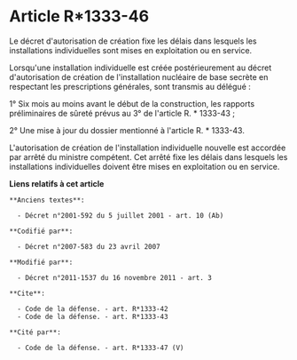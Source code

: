 # Article R*1333-46

Le décret d'autorisation de création fixe les délais dans lesquels les installations individuelles sont mises en exploitation
ou en service. 

Lorsqu'une installation individuelle est créée postérieurement au décret d'autorisation de création de l'installation
nucléaire de base secrète en respectant les prescriptions générales, sont transmis au délégué : 

1° Six mois au moins avant le début de la construction, les rapports préliminaires de sûreté prévus au 3° de l'article R. *
1333-43 ; 

2° Une mise à jour du dossier mentionné à l'article R. * 1333-43.

L'autorisation de création de l'installation individuelle nouvelle est accordée par arrêté du ministre compétent. Cet arrêté
fixe les délais dans lesquels les installations individuelles doivent être mises en exploitation ou en service.

**Liens relatifs à cet article**

	**Anciens textes**:

	  - Décret n°2001-592 du 5 juillet 2001 - art. 10 (Ab)

	**Codifié par**:

	  - Décret n°2007-583 du 23 avril 2007

	**Modifié par**:

	  - Décret n°2011-1537 du 16 novembre 2011 - art. 3

	**Cite**:

	  - Code de la défense. - art. R*1333-42
	  - Code de la défense. - art. R*1333-43

	**Cité par**:

	  - Code de la défense. - art. R*1333-47 (V)
